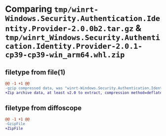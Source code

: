 # Comparing `tmp/winrt-Windows.Security.Authentication.Identity.Provider-2.0.0b2.tar.gz` & `tmp/winrt_Windows.Security.Authentication.Identity.Provider-2.0.1-cp39-cp39-win_arm64.whl.zip`

## filetype from file(1)

```diff
@@ -1 +1 @@
-gzip compressed data, was "winrt-Windows.Security.Authentication.Identity.Provider-2.0.0b2.tar", last modified: Sat Dec  2 18:24:58 2023, max compression
+Zip archive data, at least v2.0 to extract, compression method=deflate
```

## filetype from diffoscope

```diff
@@ -1 +1 @@
-GzipFile
+ZipFile
```

